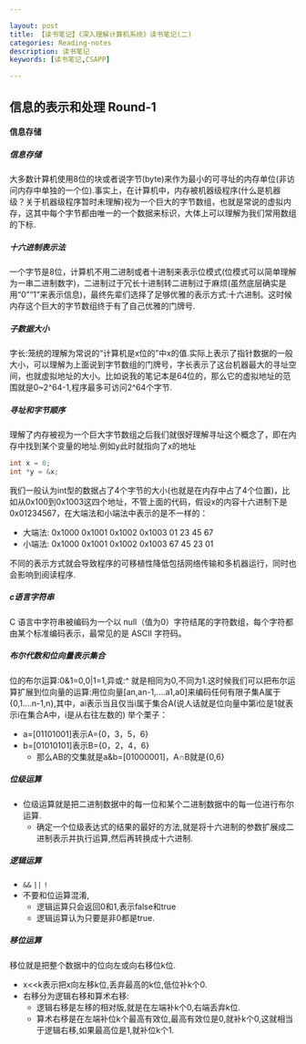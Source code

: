 ```yaml
---

layout: post
title: 【读书笔记】《深入理解计算机系统》读书笔记(二)
categories: Reading-notes
description: 读书笔记
keywords: [读书笔记,CSAPP]

---
```


## 信息的表示和处理  Round-1

#### 信息存储
##### 信息存储
大多数计算机使用8位的块或者说字节(byte)来作为最小的可寻址的内存单位(非访问内存中单独的一个位).事实上，在计算机中，内存被机器级程序(什么是机器级？关于机器级程序暂时未理解)视为一个巨大的字节数组，也就是常说的虚拟内存，这其中每个字节都由唯一的一个数据来标识，大体上可以理解为我们常用数组的下标.

##### 十六进制表示法
一个字节是8位，计算机不用二进制或者十进制来表示位模式(位模式可以简单理解为一串二进制数字)，二进制过于冗长十进制转二进制过于麻烦(虽然底层确实是用“0”“1”来表示信息)，最终先辈们选择了足够优雅的表示方式:十六进制。这时候内存这个巨大的字节数组终于有了自己优雅的门牌号.

##### 子数据大小
字长:笼统的理解为常说的“计算机是x位的”中x的值.实际上表示了指针数据的一般大小，可以理解为上面说到字节数组的门牌号，字长表示了这台机器最大的寻址空间，也就虚拟地址的大小。比如说我的笔记本是64位的，那么它的虚拟地址的范围就是0~2^64-1,程序最多可访问2^64个字节.

##### 寻址和字节顺序
理解了内存被视为一个巨大字节数组之后我们就很好理解寻址这个概念了，即在内存中找到某个变量的地址.例如y此时就指向了x的地址
```c 
int x = 0;
int *y = &x;
```
我们一般认为int型的数据占了4个字节的大小(也就是在内存中占了4个位置)，比如从0x100到0x1003这四个地址，不管上面的代码，假设x的内容十六进制下是0x01234567，在大端法和小端法中表示的是不一样的：
* 大端法:
0x1000  0x1001  0x1002  0x1003 
   01          23          45          67 
* 小端法:
 0x1000 0x1001  0x1002  0x1003 
    67	45      23    01

不同的表示方式就会导致程序的可移植性降低包括网络传输和多机器运行，同时也会影响到阅读程序.

##### c语言字符串
C 语言中字符串被编码为一个以 null（值为0）字符结尾的字符数组，每个字符都由某个标准编码表示，最常见的是 ASCII 字符码。

##### 布尔代数和位向量表示集合
位的布尔运算:0&1=0,0|1=1,异或:^ 就是相同为0,不同为1.这时候我们可以把布尔运算扩展到位向量的运算:用位向量[an,an-1,....a1,a0]来编码任何有限子集A属于{0,1....n-1,n},其中，ai表示当且仅当i属于集合A(说人话就是位向量中第i位是1就表示i在集合A中，i是从右往左数的)
举个栗子：
* a=[01101001]表示A={0，3，5，6}
* b=[01010101]表示B={0，2，4，6}
  * 那么AB的交集就是a&b=[01000001]，A∩B就是{0,6}

##### 位级运算
* 位级运算就是把二进制数据中的每一位和某个二进制数据中的每一位进行布尔运算.
  * 确定一个位级表达式的结果的最好的方法,就是将十六进制的参数扩展成二进制表示并执行运算,然后再转换成十六进制.

##### 逻辑运算
*  `&&`    `||`    `!`
* 不要和位运算混淆,
  * 逻辑运算只会返回0和1,表示false和true
  * 逻辑运算认为只要是非0都是true.


##### 移位运算
移位就是把整个数据中的位向左或向右移位k位.
* x<<k表示把x向左移k位,丢弃最高的k位,低位补k个0.
* 右移分为逻辑右移和算术右移:
  * 逻辑右移是左移的相对版,就是在左端补k个0,右端丢弃k位.
  * 算术右移是在左端补位k个最高有效位,最高有效位是0,就补k个0,这就相当于逻辑右移,如果最高位是1,就补位k个1.













